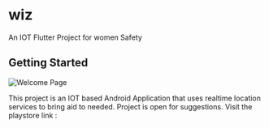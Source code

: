 # wiz

An IOT Flutter Project for women Safety

## Getting Started

![Welcome Page](https://i.pinimg.com/originals/0e/de/ab/0edeab765ce0a7f50ecc373da0c99e29.png)

This project is an IOT based Android Application that uses realtime location services to bring aid to needed.
Project is open for suggestions.
Visit the playstore link : 

